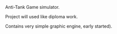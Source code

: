 Anti-Tank Game simulator.

Project will used like diploma work.

Contains very simple graphic engine, early started).